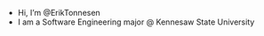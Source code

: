 -  Hi, I’m @ErikTonnesen
-  I am a Software Engineering major @ Kennesaw State University

<!---
ErikTonnesen1/ErikTonnesen1 is a ✨ special ✨ repository because its `README.md` (this file) appears on your GitHub profile.
You can click the Preview link to take a look at your changes.
--->
